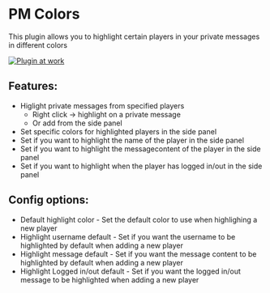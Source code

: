# PM Colors
This plugin allows you to highlight certain players in your private messages in different colors

[![Plugin at work](https://thumbs.gfycat.com/SnivelingPersonalInsect-size_restricted.gif)](https://gfycat.com/snivelingpersonalinsect)

## Features:
  - Higlight private messages from specified players
    - Right click -> highlight on a private message
    - Or add from the side panel
  - Set specific colors for highlighted players in the side panel
  - Set if you want to highlight the name of the player in the side panel
  - Set if you want to highlight the messagecontent of the player in the side panel
  - Set if you want to highlight when the player has logged in/out in the side panel
  
## Config options:
  - Default highlight color         - Set the default color to use when highlighing a new player
  - Highlight username default      - Set if you want the username to be highlighted by default when adding a new player
  - Highlight message default       - Set if you want the message content to be highlighted by default when adding a new player
  - Highlight Logged in/out default - Set if you want the logged in/out message to be highlighted when adding a new player

